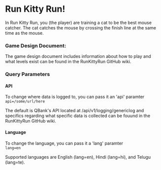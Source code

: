 # Run Kitty Run!

In Run Kitty Run, you (the player) are training a cat to be the best mouse catcher. The cat catches the mouse by crossing the finish line at the same time as the mouse.

### Game Design Document:
The game design document includes information about how to play and what levels exist can be found in the RunKittyRun GitHub wiki.

### Query Parameters
#### API 
To change where data is logged to, you can pass it an 'api' paramter  
`api=/some/url/here`

The default is QBank's API located at /api/v1/logging/genericlog and specifics regarding what specific data is collected can be fouund in the RunKittyRun GitHub wiki.

#### Language
To change the language, you can pass it a 'lang' paramter  
`lang=en`

Supported languages are English (lang=en), Hindi (lang=hi), and Telugu (lang=te).
